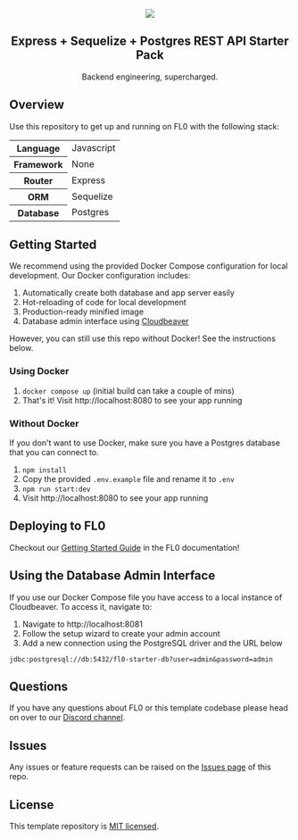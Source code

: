 <p align="center">
  <a href="https://fl0.com/" target="blank">
    <img src="https://user-images.githubusercontent.com/88681427/217122968-e6132cad-1944-4ebe-9ec1-105af6a18c4f.png">
  </a>
</p>

<h2 align="center">Express + Sequelize + Postgres REST API Starter Pack</h2>
<p align="center">Backend engineering, supercharged.</p>

## Overview

Use this repository to get up and running on FL0 with the following stack:

<table>
<tr>
  <th>Language</th>
  <td>Javascript</td>
</tr>
<tr>
  <th>Framework</th>
  <td>None</td>
</tr>
<tr>
  <th>Router</th>
  <td>Express</td>
</tr>
<tr>
  <th>ORM</th>
  <td>Sequelize</td>
</tr>
<tr>
  <th>Database</th>
  <td>Postgres</td>
</tr>
</table>

## Getting Started
We recommend using the provided Docker Compose configuration for local development. Our Docker configuration includes:
1. Automatically create both database and app server easily
2. Hot-reloading of code for local development
3. Production-ready minified image
4. Database admin interface using [Cloudbeaver](https://hub.docker.com/r/dbeaver/cloudbeaver)

However, you can still use this repo without Docker! See the instructions below.

### Using Docker
1. `docker compose up` (initial build can take a couple of mins)
2. That's it! Visit http://localhost:8080 to see your app running

### Without Docker
If you don't want to use Docker, make sure you have a Postgres database that you can connect to. 
1. `npm install`
2. Copy the provided `.env.example` file and rename it to `.env`
2. `npm run start:dev`
3. Visit http://localhost:8080 to see your app running

## Deploying to FL0
Checkout our [Getting Started Guide](https://docs.fl0.com) in the FL0 documentation!

## Using the Database Admin Interface
If you use our Docker Compose file you have access to a local instance of Cloudbeaver. To access it, navigate to:

1. Navigate to http://localhost:8081
2. Follow the setup wizard to create your admin account
3. Add a new connection using the PostgreSQL driver and the URL below

`jdbc:postgresql://db:5432/fl0-starter-db?user=admin&password=admin`

## Questions
If you have any questions about FL0 or this template codebase please head on over to our [Discord channel](https://discord.gg/AmmVTt9Jrw).

## Issues
Any issues or feature requests can be raised on the [Issues page](https://github.com/fl0zone/template-express-pg-sequelize/issues) of this repo.

## License
This template repository is [MIT licensed](LICENSE).
